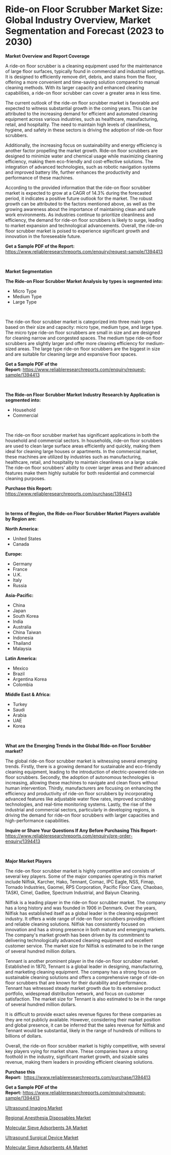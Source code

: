 <p><h1>Ride-on Floor Scrubber Market Size: Global Industry Overview, Market Segmentation and Forecast (2023 to 2030)</h1></p><p><strong>Market Overview and Report Coverage</strong></p>
<p><p>A ride-on floor scrubber is a cleaning equipment used for the maintenance of large floor surfaces, typically found in commercial and industrial settings. It is designed to efficiently remove dirt, debris, and stains from the floor, offering a more convenient and time-saving solution compared to manual cleaning methods. With its larger capacity and enhanced cleaning capabilities, a ride-on floor scrubber can cover a greater area in less time.</p><p>The current outlook of the ride-on floor scrubber market is favorable and expected to witness substantial growth in the coming years. This can be attributed to the increasing demand for efficient and automated cleaning equipment across various industries, such as healthcare, manufacturing, retail, and hospitality. The need to maintain high levels of cleanliness, hygiene, and safety in these sectors is driving the adoption of ride-on floor scrubbers.</p><p>Additionally, the increasing focus on sustainability and energy efficiency is another factor propelling the market growth. Ride-on floor scrubbers are designed to minimize water and chemical usage while maximizing cleaning efficiency, making them eco-friendly and cost-effective solutions. The integration of advanced technologies, such as robotic navigation systems and improved battery life, further enhances the productivity and performance of these machines.</p><p>According to the provided information that the ride-on floor scrubber market is expected to grow at a CAGR of 14.3% during the forecasted period, it indicates a positive future outlook for the market. The robust growth can be attributed to the factors mentioned above, as well as the growing awareness about the importance of maintaining clean and safe work environments. As industries continue to prioritize cleanliness and efficiency, the demand for ride-on floor scrubbers is likely to surge, leading to market expansion and technological advancements. Overall, the ride-on floor scrubber market is poised to experience significant growth and innovation in the foreseeable future.</p></p>
<p><strong>Get a Sample PDF of the Report:</strong> <a href="https://www.reliableresearchreports.com/enquiry/request-sample/1394413">https://www.reliableresearchreports.com/enquiry/request-sample/1394413</a></p>
<p>&nbsp;</p>
<p><strong>Market Segmentation</strong></p>
<p><strong>The Ride-on Floor Scrubber Market Analysis by types is segmented into:</strong></p>
<p><ul><li>Micro Type</li><li>Medium Type</li><li>Large Type</li></ul></p>
<p>&nbsp;</p>
<p><p>The ride-on floor scrubber market is categorized into three main types based on their size and capacity: micro type, medium type, and large type. The micro type ride-on floor scrubbers are small in size and are designed for cleaning narrow and congested spaces. The medium type ride-on floor scrubbers are slightly larger and offer more cleaning efficiency for medium-sized areas. The large type ride-on floor scrubbers are the biggest in size and are suitable for cleaning large and expansive floor spaces.</p></p>
<p><strong>Get a Sample PDF of the Report:</strong>&nbsp;<a href="https://www.reliableresearchreports.com/enquiry/request-sample/1394413">https://www.reliableresearchreports.com/enquiry/request-sample/1394413</a></p>
<p>&nbsp;</p>
<p><strong>The Ride-on Floor Scrubber Market Industry Research by Application is segmented into:</strong></p>
<p><ul><li>Household</li><li>Commercial</li></ul></p>
<p>&nbsp;</p>
<p><p>The ride-on floor scrubber market has significant applications in both the household and commercial sectors. In households, ride-on floor scrubbers are used to clean large surface areas efficiently and quickly, making them ideal for cleaning large houses or apartments. In the commercial market, these machines are utilized by industries such as manufacturing, healthcare, retail, and hospitality to maintain cleanliness on a large scale. The ride-on floor scrubbers' ability to cover larger areas and their advanced features make them highly suitable for both residential and commercial cleaning purposes.</p></p>
<p><strong>Purchase this Report:</strong>&nbsp; <a href="https://www.reliableresearchreports.com/purchase/1394413">https://www.reliableresearchreports.com/purchase/1394413</a></p>
<p>&nbsp;</p>
<p><strong>In terms of Region, the Ride-on Floor Scrubber Market Players available by Region are:</strong></p>
<p>
    <p> <strong> North America: </strong>
        <ul>
            <li>United States</li>
            <li>Canada</li>
        </ul>
        </p> 
    <p> <strong> Europe: </strong>
        <ul>
            <li>Germany</li>
            <li>France</li>
            <li>U.K.</li>
            <li>Italy</li>
            <li>Russia</li>
        </ul>
        </p> 
    <p> <strong> Asia-Pacific: </strong>
        <ul>
            <li>China</li>
            <li>Japan</li>
            <li>South Korea</li>
            <li>India</li>
            <li>Australia</li>
            <li>China Taiwan</li>
            <li>Indonesia</li>
            <li>Thailand</li>
            <li>Malaysia</li>
        </ul>
        </p> 
    <p> <strong> Latin America: </strong>
        <ul>
            <li>Mexico</li>
            <li>Brazil</li>
            <li>Argentina Korea</li>
            <li>Colombia</li>
        </ul>
        </p> 
    <p> <strong> Middle East & Africa: </strong>
        <ul>
            <li>Turkey</li>
            <li>Saudi</li>
            <li>Arabia</li>
            <li>UAE</li>
            <li>Korea</li>
        </ul>
    </p>
    </p>
<p>&nbsp;</p>
<p><strong>What are the Emerging Trends in the Global Ride-on Floor Scrubber market?</strong></p>
<p><p>The global ride-on floor scrubber market is witnessing several emerging trends. Firstly, there is a growing demand for sustainable and eco-friendly cleaning equipment, leading to the introduction of electric-powered ride-on floor scrubbers. Secondly, the adoption of autonomous technologies is increasing, allowing these machines to navigate and clean floors without human intervention. Thirdly, manufacturers are focusing on enhancing the efficiency and productivity of ride-on floor scrubbers by incorporating advanced features like adjustable water flow rates, improved scrubbing technologies, and real-time monitoring systems. Lastly, the rise of the industrial and commercial sectors, particularly in developing regions, is driving the demand for ride-on floor scrubbers with larger capacities and high-performance capabilities.</p></p>
<p><strong>Inquire or Share Your Questions If Any Before Purchasing This Report</strong>- <a href="https://www.reliableresearchreports.com/enquiry/pre-order-enquiry/1394413">https://www.reliableresearchreports.com/enquiry/pre-order-enquiry/1394413</a></p>
<p>&nbsp;</p>
<p><strong>Major Market Players</strong></p>
<p><p>The ride-on floor scrubber market is highly competitive and consists of several key players. Some of the major companies operating in this market include Nilfisk, Karcher, Hako, Tennant, Comac, IPC Eagle, NSS, Fimap, Tornado Industries, Gaomei, RPS Corporation, Pacific Floor Care, Chaobao, TASKI, Cimel, Gadlee, Spectrum Industrial, and Baiyun Cleaning.</p><p>Nilfisk is a leading player in the ride-on floor scrubber market. The company has a long history and was founded in 1906 in Denmark. Over the years, Nilfisk has established itself as a global leader in the cleaning equipment industry. It offers a wide range of ride-on floor scrubbers providing efficient and reliable cleaning solutions. Nilfisk has consistently focused on innovation and has a strong presence in both mature and emerging markets. The company's market growth has been driven by its commitment to delivering technologically advanced cleaning equipment and excellent customer service. The market size for Nilfisk is estimated to be in the range of several hundred million dollars.</p><p>Tennant is another prominent player in the ride-on floor scrubber market. Established in 1870, Tennant is a global leader in designing, manufacturing, and marketing cleaning equipment. The company has a strong focus on sustainable cleaning solutions and offers a comprehensive range of ride-on floor scrubbers that are known for their durability and performance. Tennant has witnessed steady market growth due to its extensive product portfolio, widespread distribution network, and focus on customer satisfaction. The market size for Tennant is also estimated to be in the range of several hundred million dollars.</p><p>It is difficult to provide exact sales revenue figures for these companies as they are not publicly available. However, considering their market position and global presence, it can be inferred that the sales revenue for Nilfisk and Tennant would be substantial, likely in the range of hundreds of millions to billions of dollars.</p><p>Overall, the ride-on floor scrubber market is highly competitive, with several key players vying for market share. These companies have a strong foothold in the industry, significant market growth, and sizable sales revenue, making them leaders in providing efficient cleaning solutions.</p></p>
<p><strong>Purchase this Report:</strong>&nbsp;&nbsp;<a href="https://www.reliableresearchreports.com/purchase/1394413">https://www.reliableresearchreports.com/purchase/1394413</a></p>
<p></p>
<p><strong>Get a Sample PDF of the Report:</strong>&nbsp;<a href="https://www.reliableresearchreports.com/enquiry/request-sample/1394413">https://www.reliableresearchreports.com/enquiry/request-sample/1394413</a></p>
<p><p><a href="https://medium.com/@chiragreportprime3/ultrasound-imaging-market-size-cagr-trends-2024-2030-92e939c4a03f">Ultrasound Imaging Market</a></p><p><a href="https://issuu.com/reportprime-2/docs/regional-anesthesia-disposables-market-size-2030.p?fr=xKAE9_zU1NQ">Regional Anesthesia Disposables Market</a></p><p><a href="https://github.com/RickHolmes3/Market-Research-Report-List-1/blob/main/molecular-sieve-adsorbents-3a-market.md">Molecular Sieve Adsorbents 3A Market</a></p><p><a href="https://issuu.com/reportprime-2/docs/ultrasound-surgical-device-market-size-2030.pptx?fr=xKAE9_zU1NQ">Ultrasound Surgical Device Market</a></p><p><a href="https://github.com/CliffMedina6/Market-Research-Report-List-1/blob/main/molecular-sieve-adsorbents-4a-market.md">Molecular Sieve Adsorbents 4A Market</a></p></p>
